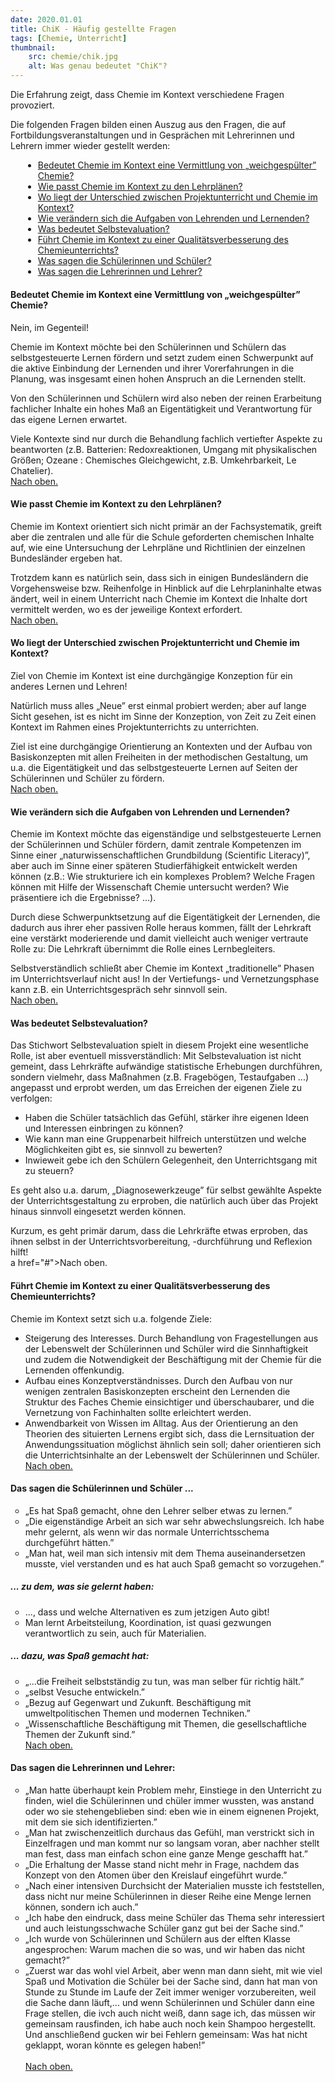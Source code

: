```yaml
---
date: 2020.01.01
title: ChiK - Häufig gestellte Fragen
tags: [Chemie, Unterricht]
thumbnail: 
    src: chemie/chik.jpg
    alt: Was genau bedeutet "ChiK"?
---
```


Die Erfahrung zeigt, dass Chemie im Kontext verschiedene Fragen provoziert.

Die folgenden Fragen bilden einen Auszug aus den Fragen, die auf
Fortbildungsveranstaltungen und in Gesprächen mit Lehrerinnen
und Lehrern immer wieder gestellt werden:

<ul style="margin:0px 0px 20px 20px;">
    <li><a href="#frage1">Bedeutet Chemie im Kontext eine Vermittlung von &bdquo;weichgespülter&rdquo; Chemie?</a></li>
    <li><a href="#frage2">Wie passt Chemie im Kontext zu den Lehrplänen?</a></li>
    <li><a href="#frage3">Wo liegt der Unterschied zwischen Projektunterricht und Chemie im Kontext?</a></li>
    <li><a href="#frage4">Wie verändern sich die Aufgaben von Lehrenden und Lernenden?</a></li>
    <li><a href="#frage5">Was bedeutet Selbstevaluation?</a></li>
    <li><a href="#frage6">Führt Chemie im Kontext zu einer Qualitätsverbesserung des Chemieunterrichts?</a></li>
    <li><a href="#frage7">Was sagen die Schülerinnen und Schüler?</a></li>
    <li><a href="#frage8">Was sagen die Lehrerinnen und Lehrer?</a></li>
</ul>

<h4><a id="frage1">Bedeutet Chemie im Kontext eine Vermittlung von &bdquo;weichgespülter&rdquo; Chemie?</a></h4>

Nein, im Gegenteil!

Chemie im Kontext möchte bei den Schülerinnen und Schülern das selbstgesteuerte Lernen fördern
und setzt zudem einen Schwerpunkt auf die aktive Einbindung der Lernenden und ihrer Vorerfahrungen
in die Planung, was insgesamt einen hohen Anspruch an die Lernenden stellt.

Von den Schülerinnen und Schülern wird also neben der reinen Erarbeitung fachlicher Inhalte ein
hohes Maß an Eigentätigkeit und Verantwortung für das eigene Lernen erwartet.

Viele Kontexte sind nur durch die Behandlung fachlich vertiefter Aspekte zu beantworten (z.B. Batterien:
Redoxreaktionen, Umgang mit physikalischen Größen; Ozeane : Chemisches Gleichgewicht, z.B. Umkehrbarkeit, Le Chatelier).
<br><a href="#">Nach oben.</a>

<h4><a id="frage2">Wie passt Chemie im Kontext zu den Lehrplänen?</a></h4>

Chemie im Kontext orientiert sich nicht primär an der Fachsystematik, greift aber die zentralen
und alle für die Schule geforderten chemischen Inhalte auf, wie eine Untersuchung der Lehrpläne und
Richtlinien der einzelnen Bundesländer ergeben hat.

Trotzdem kann es natürlich sein, dass sich in einigen Bundesländern die Vorgehensweise bzw. Reihenfolge
in Hinblick auf die Lehrplaninhalte etwas ändert, weil in einem Unterricht nach Chemie im Kontext die Inhalte
dort vermittelt werden, wo es der jeweilige Kontext erfordert.
<br><a href="#">Nach oben.</a>

<h4><a id="frage3">Wo liegt der Unterschied zwischen Projektunterricht und Chemie im Kontext?</a></h4>

Ziel von Chemie im Kontext ist eine durchgängige Konzeption für ein anderes Lernen und Lehren!

Natürlich muss alles &bdquo;Neue&rdquo; erst einmal probiert werden; aber auf lange Sicht gesehen,
ist es nicht im Sinne der Konzeption, von Zeit zu Zeit einen Kontext im Rahmen eines Projektunterrichts zu unterrichten.

Ziel ist eine durchgängige Orientierung an Kontexten und der Aufbau von Basiskonzepten mit allen Freiheiten in der
methodischen Gestaltung, um u.a. die Eigentätigkeit und das selbstgesteuerte Lernen auf Seiten der Schülerinnen und Schüler
zu fördern.
<br><a href="#">Nach oben.</a>

<h4><a id="frage4">Wie verändern sich die Aufgaben von Lehrenden und Lernenden?</a></h4>

Chemie im Kontext möchte das eigenständige und selbstgesteuerte Lernen der Schülerinnen und Schüler fördern, damit
zentrale Kompetenzen im Sinne einer &bdquo;naturwissenschaftlichen Grundbildung (Scientific Literacy)&rdquo;, aber auch im Sinne einer
späteren Studierfähigkeit entwickelt werden können (z.B.: Wie strukturiere ich ein komplexes Problem? Welche Fragen können
mit Hilfe der Wissenschaft Chemie untersucht werden? Wie präsentiere ich die Ergebnisse? ...).

Durch diese Schwerpunktsetzung auf die Eigentätigkeit der Lernenden, die dadurch aus ihrer eher passiven Rolle heraus kommen,
fällt der Lehrkraft eine verstärkt moderierende und damit vielleicht auch weniger vertraute Rolle zu:
Die Lehrkraft übernimmt die Rolle eines Lernbegleiters.

Selbstverständlich schließt aber Chemie im Kontext &bdquo;traditionelle&rdquo; Phasen im Unterrichtsverlauf nicht aus!
In der Vertiefungs- und Vernetzungsphase kann z.B. ein Unterrichtsgespräch sehr sinnvoll sein.
<br><a href="#">Nach oben.</a>

<h4><a id="frage5">Was bedeutet Selbstevaluation?</a></h4>

Das Stichwort Selbstevaluation spielt in diesem Projekt eine wesentliche Rolle, ist aber eventuell missverständlich:
Mit Selbstevaluation ist nicht gemeint, dass Lehrkräfte aufwändige statistische Erhebungen durchführen, sondern vielmehr,
dass Maßnahmen (z.B. Fragebögen, Testaufgaben ...) angepasst und erprobt werden, um das Erreichen der eigenen Ziele zu verfolgen:

<ul>
    <li>Haben die Schüler tatsächlich das Gefühl, stärker ihre eigenen Ideen und Interessen einbringen zu können?</li>
    <li>Wie kann man eine Gruppenarbeit hilfreich unterstützen und welche Möglichkeiten gibt es, sie sinnvoll zu bewerten?</li>
    <li>Inwieweit gebe ich den Schülern Gelegenheit, den Unterrichtsgang mit zu steuern?</li>
</ul>

Es geht also u.a. darum, &bdquo;Diagnosewerkzeuge&rdquo; für selbst gewählte Aspekte der Unterrichtsgestaltung zu erproben,
die natürlich auch über das Projekt hinaus sinnvoll eingesetzt werden können.

Kurzum, es geht primär darum, dass die Lehrkräfte etwas erproben, das ihnen selbst in der Unterrichtsvorbereitung,
-durchführung und Reflexion hilft!
<br>a href="#">Nach oben.</a>

<h4><a id="frage6">Führt Chemie im Kontext zu einer Qualitätsverbesserung des Chemieunterrichts?</a></h4>

Chemie im Kontext setzt sich u.a. folgende Ziele:
<ul>
    <li>
        Steigerung des Interesses. Durch Behandlung von Fragestellungen aus der Lebenswelt der Schülerinnen
        und Schüler wird die Sinnhaftigkeit und zudem die Notwendigkeit der Beschäftigung mit der Chemie für die Lernenden offenkundig.
    </li>
    <li>
        Aufbau eines Konzeptverständnisses. Durch den Aufbau von nur wenigen zentralen Basiskonzepten erscheint
        den Lernenden die Struktur des Faches Chemie einsichtiger und überschaubarer, und die Vernetzung von Fachinhalten
        sollte erleichtert werden.
    </li>
    <li>
        Anwendbarkeit von Wissen im Alltag. Aus der Orientierung an den Theorien des situierten Lernens ergibt
        sich, dass die Lernsituation der Anwendungssituation möglichst ähnlich sein soll; daher orientieren sich die Unterrichtsinhalte
        an der Lebenswelt der Schülerinnen und Schüler.
    </li>
    <a href="#">Nach oben.</a>
</ul>

<h4><a id="frage7">Das sagen die Schülerinnen und Schüler ...</a></h4>

<ul style="list-style-type:circle">
    <li>&bdquo;Es hat Spaß gemacht, ohne den Lehrer selber etwas zu lernen.&rdquo;</li>
    <li>
        &bdquo;Die eigenständige Arbeit an sich war sehr abwechslungsreich. Ich habe mehr gelernt, als wenn wir das
        normale Unterrichtsschema durchgeführt hätten.&rdquo;
    </li>
    <li>
        &bdquo;Man hat, weil man sich intensiv mit dem Thema auseinandersetzen musste, viel verstanden und es hat
        auch Spaß gemacht so vorzugehen.&rdquo;
    </li>
</ul>

<h5>... zu dem, was sie gelernt haben:</h5>
<ul style="list-style-type:circle">
    <li>..., dass und welche Alternativen es zum jetzigen Auto gibt!</li>
    <li>
        Man lernt Arbeitsteilung, Koordination, ist quasi gezwungen verantwortlich zu sein, auch
        für Materialien.
    </li>
</ul>

<h5>... dazu, was Spaß gemacht hat:</h5>
<ul style="list-style-type:circle">
    <li>&bdquo;...die Freiheit selbstständig zu tun, was man selber für richtig hält.&rdquo;</li>
    <li>&bdquo;selbst Vesuche entwickeln.&rdquo;</li>
    <li>
        &bdquo;Bezug auf Gegenwart und Zukunft. Beschäftigung mit umweltpolitischen
        Themen und modernen Techniken.&rdquo;
    </li>
    <li>
        &bdquo;Wissenschaftliche Beschäftigung mit Themen, die gesellschaftliche Themen
        der Zukunft sind.&rdquo;
    </li>
    <a href="#">Nach oben.</a>
</ul>

<h4><a id="frage8">Das sagen die Lehrerinnen und Lehrer:</a></h4>
<ul style="list-style-type:circle">
    <li>
        &bdquo;Man hatte überhaupt kein Problem mehr, Einstiege in den Unterricht zu finden, wiel
        die Schülerinnen und chüler immer wussten, was anstand oder wo sie stehengeblieben sind:
        eben wie in einem eignenen Projekt, mit dem sie sich identifizierten.&rdquo;
    </li>
    <li>
        &bdquo;Man hat zwischenzeitlich durchaus das Gefühl, man verstrickt sich in Einzelfragen
        und man kommt nur so langsam voran, aber nachher stellt man fest, dass man einfach schon
        eine ganze Menge geschafft hat.&rdquo;
    </li>
    <li>
        &bdquo;Die Erhaltung der Masse stand nicht mehr in Frage, nachdem das Konzept von den Atomen
        über den Kreislauf eingeführt wurde.&rdquo;
    </li>
    <li>
        &bdquo;Nach einer intensiven Durchsicht der Materialien musste ich feststellen, dass nicht nur
    meine Schülerinnen in dieser Reihe eine Menge lernen können, sondern ich auch.&rdquo;
    </li>
    <li>
        &bdquo;Ich habe den eindruck, dass meine Schüler das Thema sehr interessiert und auch leistungsschwache
        Schüler ganz gut bei der Sache sind.&rdquo;
    </li>
    <li>
        &bdquo;Ich wurde von Schülerinnen und Schülern aus der elften Klasse angesprochen: Warum machen die so was,
        und wir haben das nicht gemacht?&rdquo;
    </li>
    <li>
        &bdquo;Zuerst war das wohl viel Arbeit, aber wenn man dann sieht, mit wie viel Spaß und Motivation die
        Schüler bei der Sache sind, dann hat man von Stunde zu Stunde im Laufe der Zeit immer weniger vorzubereiten,
        weil die Sache dann läuft,... und wenn Schülerinnen und Schüler dann eine Frage stellen, die ivch auch nicht
        weiß, dann sage ich, das müssen wir gemeinsam rausfinden, ich habe auch noch kein Shampoo hergestellt. Und
        anschließend gucken wir bei Fehlern gemeinsam: Was hat nicht geklappt, woran könnte es gelegen haben!&rdquo;
    </li>
    <br><a href="#">Nach oben.</a>
</ul>
